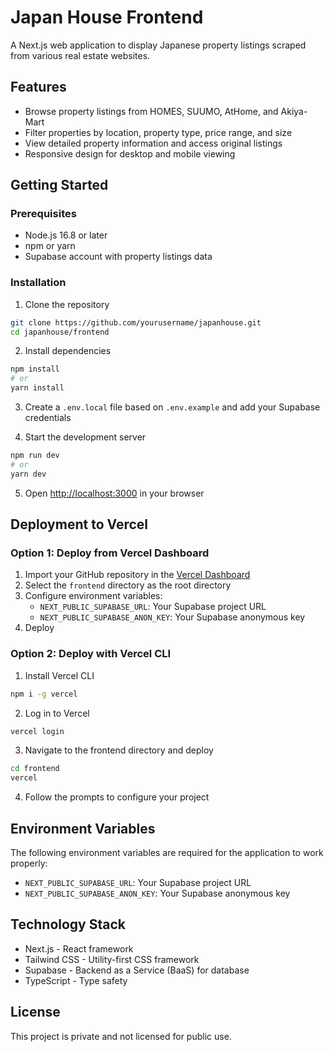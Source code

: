 # Japan House Frontend

A Next.js web application to display Japanese property listings scraped from various real estate websites.

## Features

- Browse property listings from HOMES, SUUMO, AtHome, and Akiya-Mart
- Filter properties by location, property type, price range, and size
- View detailed property information and access original listings
- Responsive design for desktop and mobile viewing

## Getting Started

### Prerequisites

- Node.js 16.8 or later
- npm or yarn
- Supabase account with property listings data

### Installation

1. Clone the repository
```bash
git clone https://github.com/yourusername/japanhouse.git
cd japanhouse/frontend
```

2. Install dependencies
```bash
npm install
# or
yarn install
```

3. Create a `.env.local` file based on `.env.example` and add your Supabase credentials

4. Start the development server
```bash
npm run dev
# or
yarn dev
```

5. Open [http://localhost:3000](http://localhost:3000) in your browser

## Deployment to Vercel

### Option 1: Deploy from Vercel Dashboard

1. Import your GitHub repository in the [Vercel Dashboard](https://vercel.com/import)
2. Select the `frontend` directory as the root directory
3. Configure environment variables:
   - `NEXT_PUBLIC_SUPABASE_URL`: Your Supabase project URL
   - `NEXT_PUBLIC_SUPABASE_ANON_KEY`: Your Supabase anonymous key
4. Deploy

### Option 2: Deploy with Vercel CLI

1. Install Vercel CLI
```bash
npm i -g vercel
```

2. Log in to Vercel
```bash
vercel login
```

3. Navigate to the frontend directory and deploy
```bash
cd frontend
vercel
```

4. Follow the prompts to configure your project

## Environment Variables

The following environment variables are required for the application to work properly:

- `NEXT_PUBLIC_SUPABASE_URL`: Your Supabase project URL
- `NEXT_PUBLIC_SUPABASE_ANON_KEY`: Your Supabase anonymous key

## Technology Stack

- Next.js - React framework
- Tailwind CSS - Utility-first CSS framework
- Supabase - Backend as a Service (BaaS) for database
- TypeScript - Type safety

## License

This project is private and not licensed for public use.
